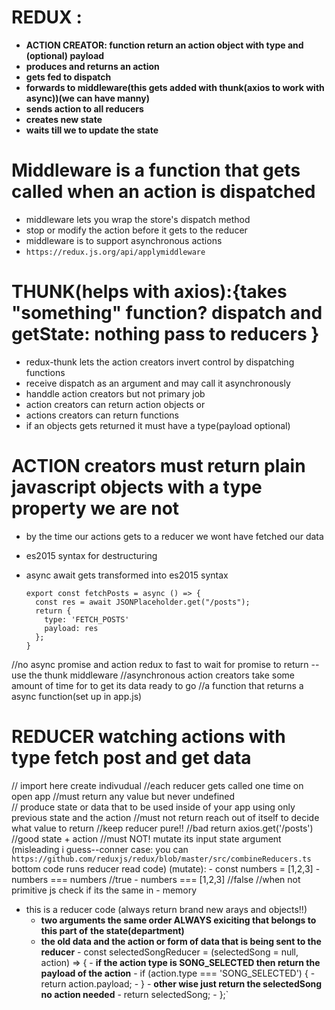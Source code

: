 # REDUX :

- **ACTION CREATOR: function return an action object with type and (optional) payload**
- **produces and returns an action**
- **gets fed to dispatch**
- **forwards to middleware(this gets added with thunk(axios to work with async))(we can have manny)**
- **sends action to all reducers**
- **creates new state**
- **waits till we to update the state**

# Middleware is a function that gets called when an action is dispatched
- middleware lets you wrap the store's dispatch method
- stop or modify the action before it gets to the reducer
- middleware is to support asynchronous actions
- `https://redux.js.org/api/applymiddleware`

# THUNK(helps with axios):{takes "something" function?  dispatch and getState: nothing pass to reducers  }
- redux-thunk lets the action creators invert control by dispatching functions
- receive dispatch as an argument and may call it asynchronously
- handdle action creators but not primary job
- action creators can return action objects 
or
- actions creators can return functions 
- if an objects gets returned it must have a type(payload optional)

# ACTION creators must return plain javascript objects with a type property we are not 
- by the time our actions gets to a reducer we wont have fetched our data
- es2015 syntax for destructuring
- async await gets transformed into es2015 syntax

      export const fetchPosts = async () => {
        const res = await JSONPlaceholder.get("/posts");
        return {
          type: 'FETCH_POSTS'
          payload: res
        };
      }

//no async promise and action redux to fast to wait for promise to return --use the thunk middleware
//asynchronous action creators take some amount of  time for to get its data ready to go
//a function that returns a async function(set up in app.js)

# REDUCER watching actions with type fetch post and get data
// import here create indivudual 
//each reducer gets called one time on open app
//must return any value but never undefined  
// produce state or data that to be used inside of your app using only previous state and the action
//must not return reach out of itself to decide what value to return 
//keep reducer pure!!
  //bad return axios.get('/posts')
  //good state + action 
//must NOT! mutate its input state argument 
 (misleading i guess--conner case: you can `https://github.com/reduxjs/redux/blob/master/src/combineReducers.ts` bottom code runs reducer read code)
  (mutate):
      - const numbers = [1,2,3]
      - numbers === numbers //true
      - numbers === [1,2,3] //false //when not primitive js check if its the same in - memory
 - this is a reducer code (always return brand new arays and objects!!)
      - **two arguments the same order ALWAYS exiciting that belongs to this part of** **the state(department)**
      - **the old data and the action or form of data that is being sent to the reducer**
       - const selectedSongReducer = (selectedSong = null, action) => {
       - **if the action type is SONG_SELECTED then return the payload of the action** 
       -  if (action.type === 'SONG_SELECTED') {
       -    return action.payload;
       -    } 
       - **other wise just return the selectedSong no action needed** 
       - return selectedSong;
       - };`


  